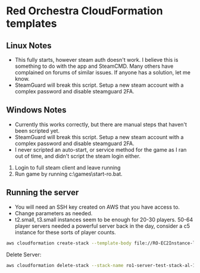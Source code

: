 # Red Orchestra CloudFormation templates

## Linux Notes

- This fully starts, however steam auth doesn't work. I believe this is something to do with the app and SteamCMD. Many others have complained on forums of similar issues. If anyone has a solution, let me know.
- SteamGuard will break this script. Setup a new steam account with a complex password and disable steamguard 2FA.

## Windows Notes

- Currently this works correctly, but there are manual steps that haven't been scripted yet.
- SteamGuard will break this script. Setup a new steam account with a complex password and disable steamguard 2FA.
- I never scripted an auto-start, or service method for the game as I ran out of time, and didn't script the steam login either.

1. Login to full steam client and leave running
2. Run game by running c:\games\start-ro.bat.

## Running the server

- You will need an SSH key created on AWS that you have access to.
- Change parameters as needed.
- t2.small, t3.small instances seem to be enough for 20-30 players. 50-64 player servers needed a powerful server back in the day, consider a c5 instance for these sorts of player counts.

```bash
aws cloudformation create-stack --template-body file://RO-EC2Instance-linux.yml --stack-name ro1-server-test-stack-al-1 --parameters ParameterKey=KeyName,ParameterValue=ro1-server-key ParameterKey=InstanceType,ParameterValue=t2.small ParameterKey=SteamUsername,ParameterValue=YOURSTEAMNAME ParameterKey=SteamPassword,ParameterValue=YOURSTEAMPASSWORD ParameterKey=ServerName,ParameterValue=YOURSERVERNAME ParameterKey=AdminPassword,ParameterValue=YOURADMINPASSWORD ParameterKey=MaxPlayers,ParameterValue=20
```

Delete Server:

```bash
aws cloudformation delete-stack --stack-name ro1-server-test-stack-al-1
```
